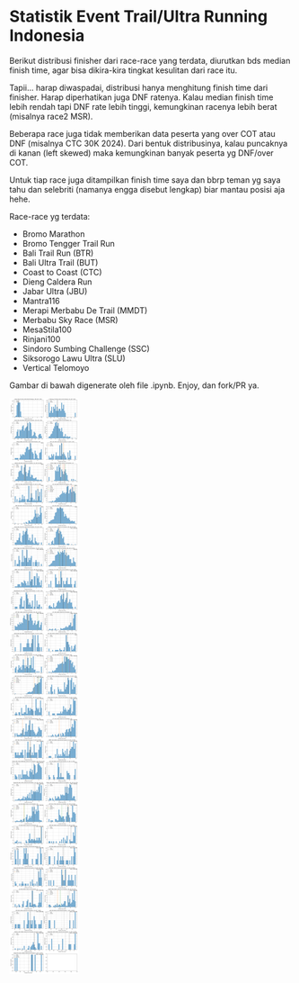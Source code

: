 # Statistik Event Trail/Ultra Running Indonesia

Berikut distribusi finisher dari race-race yang terdata, diurutkan bds median finish time, agar bisa dikira-kira tingkat kesulitan dari race itu.

Tapii... harap diwaspadai, distribusi hanya menghitung finish time dari finisher. Harap diperhatikan juga DNF ratenya. Kalau median finish time lebih rendah tapi DNF rate lebih tinggi, kemungkinan racenya lebih berat (misalnya race2 MSR).

Beberapa race juga tidak memberikan data peserta yang over COT atau DNF (misalnya CTC 30K 2024). Dari bentuk distribusinya, kalau puncaknya di kanan (left skewed) maka kemungkinan banyak peserta yg DNF/over COT.

Untuk tiap race juga ditampilkan finish time saya dan bbrp teman yg saya tahu dan selebriti (namanya engga disebut lengkap) biar mantau posisi aja hehe.

Race-race yg terdata:

- Bromo Marathon
- Bromo Tengger Trail Run
- Bali Trail Run (BTR)
- Bali Ultra Trail (BUT)
- Coast to Coast (CTC)
- Dieng Caldera Run
- Jabar Ultra (JBU)
- Mantra116
- Merapi Merbabu De Trail (MMDT)
- Merbabu Sky Race (MSR)
- MesaStila100
- Rinjani100
- Sindoro Sumbing Challenge (SSC)
- Siksorogo Lawu Ultra (SLU)
- Vertical Telomoyo


Gambar di bawah digenerate oleh file .ipynb. Enjoy, dan fork/PR ya.

![stat](stat.png "Statistik")
